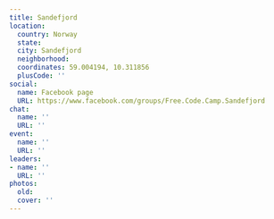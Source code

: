 ```yaml
---
title: Sandefjord
location:
  country: Norway
  state: 
  city: Sandefjord
  neighborhood: 
  coordinates: 59.004194, 10.311856
  plusCode: ''
social:
  name: Facebook page
  URL: https://www.facebook.com/groups/Free.Code.Camp.Sandefjord
chat:
  name: ''
  URL: ''
event:
  name: ''
  URL: ''
leaders:
- name: ''
  URL: ''
photos:
  old: 
  cover: ''
---
```

